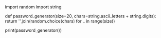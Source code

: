 import random
import string

def password_generator(size=20, chars=string.ascii_letters + string.digits):
    return ''.join(random.choice(chars) for _ in range(size))

print(password_generator())
